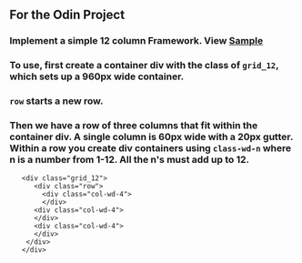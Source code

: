 ## For the Odin Project
### Implement a simple 12 column Framework.  View [Sample](https://theghall.github.io/odin-framework/example/index.html)
### To use, first create a container div with the class of ```grid_12```, which sets up a 960px wide container.
### ```row``` starts a new row.
### Then we have a row of three columns that fit within the container div. A single column is 60px wide with a 20px gutter. Within a row you create div containers using ```class-wd-n``` where n is a number from 1-12.  All the n's must add up to 12.
```
   <div class="grid_12">
      <div class="row">
        <div class="col-wd-4">
        </div>
      <div class="col-wd-4">
      </div>
      <div class="col-wd-4">
      </div>
    </div>
   </div>
```
